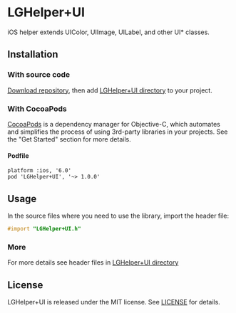 # LGHelper+UI

iOS helper extends UIColor, UIImage, UILabel, and other UI* classes.

## Installation

### With source code

[Download repository](https://github.com/Friend-LGA/LGHelper-UI/archive/master.zip), then add [LGHelper+UI directory](https://github.com/Friend-LGA/LGHelper-UI/blob/master/LGHelper+UI/) to your project.

### With CocoaPods

[CocoaPods](http://cocoapods.org/) is a dependency manager for Objective-C, which automates and simplifies the process of using 3rd-party libraries in your projects. See the "Get Started" section for more details.

#### Podfile
```
platform :ios, '6.0'
pod 'LGHelper+UI', '~> 1.0.0'
```

## Usage

In the source files where you need to use the library, import the header file:

```objective-c
#import "LGHelper+UI.h"
```

### More

For more details see header files in [LGHelper+UI directory](https://github.com/Friend-LGA/LGHelper-UI/blob/master/LGHelper+UI)

## License

LGHelper+UI is released under the MIT license. See [LICENSE](https://raw.githubusercontent.com/Friend-LGA/LGHelper-UI/master/LICENSE) for details.
